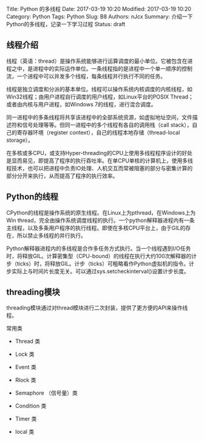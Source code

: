 Title: Python 的多线程
Date: 2017-03-19 10:20
Modified: 2017-03-19 10:20
Category: Python
Tags: Python
Slug: B8
Authors: nJcx
Summary: 介绍一下Python的多线程，记录一下学习过程
Status: draft


## 线程介绍
线程（英语：thread）是操作系统能够进行运算调度的最小单位。它被包含在进程之中，是进程中的实际运作单位。一条线程指的是进程中一个单一顺序的控制流，一个进程中可以并发多个线程，每条线程并行执行不同的任务。

线程是独立调度和分派的基本单位。线程可以操作系统内核调度的内核线程，如Win32线程；由用户进程自行调度的用户线程，如Linux平台的POSIX Thread；或者由内核与用户进程，如Windows 7的线程，进行混合调度。

同一进程中的多条线程将共享该进程中的全部系统资源，如虚拟地址空间，文件描述符和信号处理等等。但同一进程中的多个线程有各自的调用栈（call stack），自己的寄存器环境（register context），自己的线程本地存储（thread-local storage）。

在多核或多CPU，或支持Hyper-threading的CPU上使用多线程程序设计的好处是显而易见，即提高了程序的执行吞吐率。在单CPU单核的计算机上，使用多线程技术，也可以把进程中负责IO处理、人机交互而常被阻塞的部分与密集计算的部分分开来执行，从而提高了程序的执行效率。

## Python的线程
CPython的线程是操作系统的原生线程。在Linux上为pthread，在Windows上为Win thread，完全由操作系统调度线程的执行。一个python解释器进程内有一条主线程，以及多条用户程序的执行线程。即使在多核CPU平台上，由于GIL的存在，所以禁止多线程的并行执行。

Python解释器进程内的多线程是合作多任务方式执行。当一个线程遇到I/O任务时，将释放GIL。计算密集型（CPU-bound）的线程在执行大约100次解释器的计步（ticks）时，将释放GIL。计步（ticks）可粗略看作Python虚拟机的指令。计步实际上与时间片长度无关。可以通过sys.setcheckinterval()设置计步长度。

## threading模块
threading模块通过对thread模块进行二次封装，提供了更方便的API来操作线程。

常用类

- Thread 类

- Lock 类

- Event 类

- Rlock 类

- Semaphore （信号量）类

- Condition 类

- Timer 类
 
- local 类

